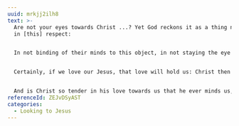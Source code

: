 ```yaml
---
uuid: mrkjj2ilh8
text: >-
  Are not your eyes towards Christ ...? Yet God reckons it as a thing not done
  in [this] respect:


  In not binding of their minds to this object, in not staying the eye on Jesus Christ. Some may give a glance at Christ, but they are presently wheeled off again: but why don't the eyes abide there, at least till it come to some profitable issue? Is not Christ worthy on whom our souls should dwell?


  Certainly, if we love our Jesus, that love will hold us: Christ then will be in our thoughts and minds, and we cannot be off him... Christ himself acknowledged such an operation of love upon himself, "Turn away thine eyes, for they have overcome me. Thou hast ravished my heart, my sister, my spouse, with one of thine eyes," (Song of Songs 6:5, 4:9). Christ was held in the galleries, and captivated with love to his people, so that his eye was ever upon them. Nay, he could not get his eyes off them. "Can a mother forget her child? No more can I forget you", (Isaiah 49:15).


  And is Christ so tender in his love towards us that he ever minds us, and shall our minds be so loose to him? So fluttering, and fleeting? Shall there be no more care to bind ourselves in cords of love to him, who hath bound himself in such cords of love to us?
referenceId: ZEJvDSyAST
categories:
  - Looking to Jesus
---
```

